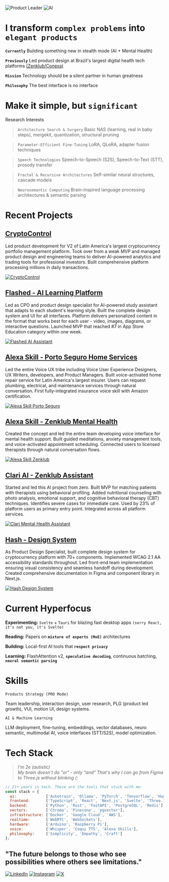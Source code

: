 ![Product Leader](https://img.shields.io/badge/%F0%9F%9A%80-Product%20Leader%20%7C%2021%2B%20years-grey.svg)
![AI](https://img.shields.io/badge/%F0%9F%A7%A0-AI%20%7C%20Neurosemantic-grey.svg)


# I transform `complex problems` into `elegant products`

**`Currently`** Building something new in stealth mode (AI + Mental Health)

**`Previously`** Led product design at Brazil's largest digital health tech platforms [(Zenklub/Conexa)](https://zenklub.com.br/busca/)

**`Mission`** Technology should be a silent partner in human greatness

**`Philosophy`** The best interface is no interface
# Make it simple, but `significant`

Research Interests

> `Architecture Search & Surgery` Basic NAS (learning, real in baby steps), mergekit, quantization, structural pruning

> `Parameter-Efficient Fine-Tuning` LoRA, QLoRA, adapter fusion techniques

> `Speech Technologies` Speech-to-Speech (S2S), Speech-to-Text (STT), prosody transfer

> `Fractal & Recursive Architectures` Self-similar neural structures, cascade models

> `Neurosemantic Computing` Brain-inspired language processing architectures & semantic parsing

# Recent Projects

## [CryptoControl](https://cryptocontrol.pro)
Led product development for V2 of Latin America's largest cryptocurrency portfolio management platform. Took over from a weak MVP and managed product design and engineering teams to deliver AI-powered analytics and trading tools for professional investors. Built comprehensive platform processing millions in daily transactions.

[![CryptoControl](cryptocontrol-.png)](https://cryptocontrol.pro)

## [Flashed - AI Learning Platform](https://apps.apple.com/br/app/flashed-revis%C3%A3o-di%C3%A1ria/id6460138270)
Led as CPO and product design specialist for AI-powered study assistant that adapts to each student's learning style. Built the complete design system and UI for all interfaces. Platform delivers personalized content in the format that works best for each user - video, images, diagrams, or interactive questions. Launched MVP that reached #7 in App Store Education category within one week. 

[![Flashed AI Assistant](flashed-ai-assistant-ed-tech.png)](https://apps.apple.com/br/app/flashed-revis%C3%A3o-di%C3%A1ria/id6460138270)

## [Alexa Skill - Porto Seguro Home Services](https://www.portoseguro.com.br)
Led the entire Voice UX tribe including Voice User Experience Designers, UX Writers, developers, and Product Managers. Built voice-activated home repair service for Latin America's largest insurer. Users can request plumbing, electrical, and maintenance services through natural conversation. First fully-integrated insurance voice skill with Amazon certification.

[![Alexa Skill Porto Seguro](alexa-skil-porto-seguro.png)](https://www.portoseguro.com.br)

## [Alexa Skill - Zenklub Mental Health](https://www.amazon.com.br/Zenklub-bem-estar-todo-dia/dp/B0BBP49XM3/ref=sr_1_1?__mk_pt_BR=%C3%85M%C3%85%C5%BD%C3%95%C3%91&crid=3EYRCCMU5B4D9&dib=eyJ2IjoiMSJ9.jTpn4VfysNfWRrrZ-vQB7g._1kFgso-VGPd40bjIp91PemlwE7hRQtIZifbznFMDC0&dib_tag=se&keywords=zenklub&qid=1753828832&s=alexa-skills&sprefix=zenklub%2Calexa-skills%2C169&sr=1-1)
Created the concept and led the entire team developing voice interface for mental health support. Built guided meditations, anxiety management tools, and voice-activated appointment scheduling. Connected users to licensed therapists through natural conversation flows.

[![Alexa Skill Zenklub](alexa-skil-zenklub.png)](https://www.amazon.com.br/Zenklub-bem-estar-todo-dia/dp/B0BBP49XM3/ref=sr_1_1?__mk_pt_BR=%C3%85M%C3%85%C5%BD%C3%95%C3%91&crid=3EYRCCMU5B4D9&dib=eyJ2IjoiMSJ9.jTpn4VfysNfWRrrZ-vQB7g._1kFgso-VGPd40bjIp91PemlwE7hRQtIZifbznFMDC0&dib_tag=se&keywords=zenklub&qid=1753828832&s=alexa-skills&sprefix=zenklub%2Calexa-skills%2C169&sr=1-1)

## [Clari AI - Zenklub Assistant](https://zenklub.com.br/site/para-voce)
Started and led this AI project from zero. Built MVP for matching patients with therapists using behavioral profiling. Added nutritional counseling with photo analysis, emotional support, and cognitive behavioral therapy (CBT) techniques. Identifies severe cases for immediate care. Used by 23% of platform users as primary entry point. Integrated across all platform services.

[![Clari Mental Health Assistant](clari-mental-health-assistant.png)](https://zenklub.com.br/site/para-voce)

## [Hash - Design System](https://www.figma.com/design/USx5XDTlpPsabJSZoyWLYV/Hash-Design-System---Cryptocontrol-V1?node-id=553-14956&t=iE4gYUPCSrXTR94X-1)
As Product Design Specialist, built complete design system for cryptocurrency platform with 70+ components. Implemented WCAG 2.1 AA accessibility standards throughout. Led front-end team implementation ensuring visual consistency and seamless handoff during development. Created comprehensive documentation in Figma and component library in Next.js.

[![Hash Design System](hash-design-system.png)](https://www.figma.com/design/USx5XDTlpPsabJSZoyWLYV/Hash-Design-System---Cryptocontrol-V1?node-id=553-14956&t=iE4gYUPCSrXTR94X-1)

# Current Hyperfocus

**Experimenting:** `Svelte` + `Tauri` for blazing fast desktop apps `(sorry React, it's not you, it's Svelte)`

**Reading:** Papers on **`mixture of experts (MoE)`** architectures

**Building:** Local-first AI tools that **`respect privacy`**

**Learning:** FlashAttention v2, **`speculative decoding`**, continuous batching, **`neural semantic parsing`**

# Skills
```
Products Strategy (PRO Mode)
```
Team leadership, interaction design, user research, PLG (product led growth), VUI, motion UI, design systems.
```
AI & Machine Learning 
```

LLM deployment, fine-tuning, embeddings, vector databases, neuro semantic, multimodal AI, voice interfaces (STT/S2S), model optimization.


# Tech Stack

> *I'm 2e (autistic)*  
> *My brain doesn't do "or" - only "and"*
> *That's why I can go from Figma to Three.js without blinking (:*  

```javascript
// 21+ years in tech. These are the tools that stuck with me:
const stack = {
  ai:             ['Autotrain', 'Ollama', 'PyTorch', 'Tensorflow', 'HuggingFace', 'LangChain'],
  frontend:       ['TypeScript', 'React', 'Next.js', 'Svelte', 'Three.js', 'Tailwind', 'WebGL','GLSL'],
  backend:        ['Python', 'Rust', 'FastAPI', 'PostgreSQL', 'Redis'],
  vectors:        ['Chroma', 'Pinecone', 'pgvector'],
  infrastructure: ['Docker', 'Google Cloud', 'AWS'],
  realtime:       ['WebRTC', 'WebSockets'],
  hardware:       ['Arduino', 'Raspberry Pi'],
  voice:          ['Whisper', 'Coqui TTS', 'Alexa Skills'],
  philosophy:     ['Simplicity', 'Empathy', 'Craft']
};
```

## "The future belongs to those who see possibilities where others see limitations."

[![LinkedIn](https://img.shields.io/badge/LinkedIn-0077B5?style=for-the-badge&logo=linkedin&logoColor=white)](https://www.linkedin.com/in/brennercruvinel/)
[![Instagram](https://img.shields.io/badge/Instagram-E4405F?style=for-the-badge&logo=instagram&logoColor=white)](https://www.instagram.com/brennercruvinel/)
[![X](https://img.shields.io/badge/X-000000?style=for-the-badge&logo=x&logoColor=white)](https://x.com/brennercruvinel)


